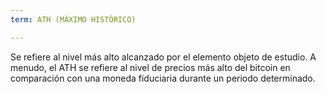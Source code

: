 ```yaml
---
term: ATH (MÁXIMO HISTÓRICO)

---
```

Se refiere al nivel más alto alcanzado por el elemento objeto de estudio. A menudo, el ATH se refiere al nivel de precios más alto del bitcoin en comparación con una moneda fiduciaria durante un periodo determinado.